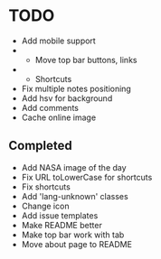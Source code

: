 # TODO

- Add mobile support
- - Move top bar buttons, links
- - Shortcuts
- Fix multiple notes positioning
- Add hsv for background
- Add comments
- Cache online image

## Completed

- Add NASA image of the day
- Fix URL toLowerCase for shortcuts
- Fix shortcuts
- Add 'lang-unknown' classes
- Change icon
- Add issue templates
- Make README better
- Make top bar work with tab
- Move about page to README